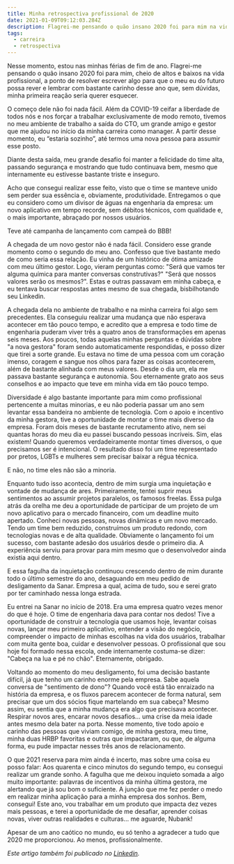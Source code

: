 ```yaml
---
title: Minha retrospectiva profissional de 2020
date: 2021-01-09T09:12:03.284Z
description: Flagrei-me pensando o quão insano 2020 foi para mim na vida profissional e resolvi escrever esse resumo.
tags:
  - carreira
  - retrospectiva
---
```


Nesse momento, estou nas minhas férias de fim de ano. Flagrei-me pensando o quão insano 2020 foi para mim, cheio de altos e baixos na vida profissional, a ponto de resolver escrever algo para que o meu eu do futuro possa rever e lembrar com bastante carinho desse ano que, sem dúvidas, minha primeira reação seria querer esquecer.

O começo dele não foi nada fácil. Além da COVID-19 ceifar a liberdade de todos nós e nos forçar a trabalhar exclusivamente de modo remoto, tivemos no meu ambiente de trabalho a saída do CTO, um grande amigo e gestor que me ajudou no início da minha carreira como manager. A partir desse momento, eu “estaria sozinho”, até termos uma nova pessoa para assumir esse posto.

Diante desta saída, meu grande desafio foi manter a felicidade do time alta, passando segurança e mostrando que tudo continuava bem, mesmo que internamente eu estivesse bastante triste e inseguro.

Acho que consegui realizar esse feito, visto que o time se manteve unido sem perder sua essência e, obviamente, produtividade. Entregamos o que eu considero como um divisor de águas na engenharia da empresa: um novo aplicativo em tempo recorde, sem débitos técnicos, com qualidade e, o mais importante, abraçado por nossos usuários.

Teve até campanha de lançamento com campeã do BBB!

A chegada de um novo gestor não é nada fácil. Considero esse grande momento como o segundo do meu ano. Confesso que tive bastante medo de como seria essa relação. Eu vinha de um histórico de ótima amizade com meu último gestor. Logo, vieram perguntas como: "Será que vamos ter alguma química para manter conversas construtivas?" "Será que nossos valores serão os mesmos?". Estas e outras passavam em minha cabeça, e eu tentava buscar respostas antes mesmo de sua chegada, bisbilhotando seu Linkedin.

A chegada dela no ambiente de trabalho e na minha carreira foi algo sem precedentes. Ela conseguiu realizar uma mudança que não esperava acontecer em tão pouco tempo, e acredito que a empresa e todo time de engenharia puderam viver três a quatro anos de transformações em apenas seis meses. Aos poucos, todas aquelas minhas perguntas e dúvidas sobre "a nova gestora" foram sendo automaticamente respondidas, e posso dizer que tirei a sorte grande. Eu estava no time de uma pessoa com um coração imenso, coragem e sangue nos olhos para fazer as coisas acontecerem, além de bastante alinhada com meus valores. Desde o dia um, ela me passava bastante segurança e autonomia. Sou eternamente grato aos seus conselhos e ao impacto que teve em minha vida em tão pouco tempo.

Diversidade é algo bastante importante para mim como profissional pertencente a muitas minorias, e eu não poderia passar um ano sem levantar essa bandeira no ambiente de tecnologia. Com o apoio e incentivo da minha gestora, tive a oportunidade de montar o time mais diverso da empresa. Foram dois meses de bastante recrutamento ativo, nem sei quantas horas do meu dia eu passei buscando pessoas incríveis. Sim, elas existem! Quando queremos verdadeiramente montar times diversos, o que precisamos ser é intencional. O resultado disso foi um time representado por pretos, LGBTs e mulheres sem precisar baixar a régua técnica.

E não, no time eles não são a minoria.

Enquanto tudo isso acontecia, dentro de mim surgia uma inquietação e vontade de mudança de ares. Primeiramente, tentei suprir meus sentimentos ao assumir projetos paralelos, os famosos freelas. Essa pulga atrás da orelha me deu a oportunidade de participar de um projeto de um novo aplicativo para o mercado financeiro, com um deadline muito apertado. Conheci novas pessoas, novas dinâmicas e um novo mercado. Tendo um time bem reduzido, construímos um produto redondo, com tecnologias novas e de alta qualidade. Obviamente o lançamento foi um sucesso, com bastante adesão dos usuários desde o primeiro dia. A experiência serviu para provar para mim mesmo que o desenvolvedor ainda existia aqui dentro.

E essa fagulha da inquietação continuou crescendo dentro de mim durante todo o último semestre do ano, desaguando em meu pedido de desligamento da Sanar. Empresa a qual, acima de tudo, sou e serei grato por ter caminhado nessa longa estrada.

Eu entrei na Sanar no início de 2018. Era uma empresa quatro vezes menor do que é hoje. O time de engenharia dava para contar nos dedos! Tive a oportunidade de construir a tecnologia que usamos hoje, levantar coisas novas, lançar meu primeiro aplicativo, entender a visão do negócio, compreender o impacto de minhas escolhas na vida dos usuários, trabalhar com muita gente boa, cuidar e desenvolver pessoas. O profissional que sou hoje foi formado nessa escola, onde internamente costuma-se dizer: "Cabeça na lua e pé no chão". Eternamente, obrigado.

Voltando ao momento do meu desligamento, foi uma decisão bastante difícil, já que tenho um carinho enorme pela empresa. Sabe aquela conversa de "sentimento de dono"? Quando você está tão enraizado na história da empresa, e os fluxos parecem acontecer de forma natural, sem precisar que um dos sócios fique martelando em sua cabeça? Mesmo assim, eu sentia que a minha mudança era algo que precisava acontecer. Respirar novos ares, encarar novos desafios... uma crise da meia idade antes mesmo dela bater na porta. Nesse momento, tive todo apoio e carinho das pessoas que viviam comigo, de minha gestora, meu time, minha duas HRBP favoritas e outras que impactaram, ou que, de alguma forma, eu pude impactar nesses três anos de relacionamento.

O que 2021 reserva para mim ainda é incerto, mas sobre uma coisa eu posso falar: Aos quarenta e cinco minutos do segundo tempo, eu consegui realizar um grande sonho. A fagulha que me deixou inquieto somada a algo muito importante: palavras de incentivos da minha última gestora, me alertando que já sou bom o suficiente. A junção que me fez perder o medo em realizar minha aplicação para a minha empresa dos sonhos. Bem, consegui! Este ano, vou trabalhar em um produto que impacta dez vezes mais pessoas, e terei a oportunidade de me desafiar, aprender coisas novas, viver outras realidades e culturas… me aguarde, Nubank!

Apesar de um ano caótico no mundo, eu só tenho a agradecer a tudo que 2020 me proporcionou. Ao menos, profissionalmente.

_Este artigo também foi publicado no [Linkedin](https://www.linkedin.com/pulse/minha-retrospectiva-profissional-de-2020-diego-costa/)._
